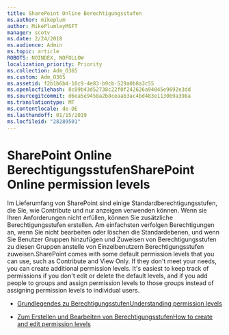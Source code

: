 ```yaml
---
title: SharePoint Online Berechtigungsstufen
ms.author: mikeplum
author: MikePlumleyMSFT
manager: scotv
ms.date: 2/24/2018
ms.audience: Admin
ms.topic: article
ROBOTS: NOINDEX, NOFOLLOW
localization_priority: Priority
ms.collection: Adm_O365
ms.custom: Adm_O365
ms.assetid: f2b1b6b4-10c9-4e83-b9cb-529a0b8a3c55
ms.openlocfilehash: 8c89b43d52738c22f0f242626a94045e9692e3dd
ms.sourcegitcommit: d6ea5e9458a2b8ceaab3ac4bd483e1130b9a398a
ms.translationtype: MT
ms.contentlocale: de-DE
ms.lasthandoff: 01/15/2019
ms.locfileid: "28289501"
---
```

# <a name="sharepoint-online-permission-levels"></a><span data-ttu-id="5e856-102">SharePoint Online Berechtigungsstufen</span><span class="sxs-lookup"><span data-stu-id="5e856-102">SharePoint Online permission levels</span></span>

<span data-ttu-id="5e856-p101">Im Lieferumfang von SharePoint sind einige Standardberechtigungsstufen, die Sie, wie Contribute und nur anzeigen verwenden können. Wenn sie Ihren Anforderungen nicht erfüllen, können Sie zusätzliche Berechtigungsstufen erstellen. Am einfachsten verfolgen Berechtigungen an, wenn Sie nicht bearbeiten oder löschen die Standardebenen, und wenn Sie Benutzer Gruppen hinzufügen und Zuweisen von Berechtigungsstufen zu diesen Gruppen anstelle von Einzelbenutzern Berechtigungsstufen zuweisen.</span><span class="sxs-lookup"><span data-stu-id="5e856-p101">SharePoint comes with some default permission levels that you can use, such as Contribute and View Only. If they don't meet your needs, you can create additional permission levels. It's easiest to keep track of permissions if you don't edit or delete the default levels, and if you add people to groups and assign permission levels to those groups instead of assigning permission levels to individual users.</span></span>
  
- [<span data-ttu-id="5e856-106">Grundlegendes zu Berechtigungsstufen</span><span class="sxs-lookup"><span data-stu-id="5e856-106">Understanding permission levels</span></span>](https://go.microsoft.com/fwlink/?linkid=867071)
    
- [<span data-ttu-id="5e856-107">Zum Erstellen und Bearbeiten von Berechtigungsstufen</span><span class="sxs-lookup"><span data-stu-id="5e856-107">How to create and edit permission levels</span></span>](https://go.microsoft.com/fwlink/?linkid=867072)
    

